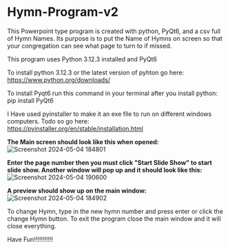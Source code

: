 # Hymn-Program-v2
This Powerpoint type program is created with python, PyQt6, and  a csv full of Hymn Names. Its purpose is to put the Name of Hymns on screen so that your congregation can see what page to turn to if missed.

This program uses Python 3.12.3 installed and PyQt6

To install python 3.12.3 or the latest version of pyhton go here: https://www.python.org/downloads/

To install Pyqt6 run this command in your terminal after you install python: pip install PyQt6

I Have used pyinstaller to make it an exe file to run on different windows computers. Todo so go here: https://pyinstaller.org/en/stable/installation.html

**The Main screen should look like this when opened:**
![Screenshot 2024-05-04 184801](https://github.com/Banjoman221/Hymn-Program-v2/assets/37515771/f840b145-a448-43b3-823e-83ad8e233650)

**Enter the page number then you must click "Start Slide Show" to start slide show. Another window will pop up and it should look like this:**
![Screenshot 2024-05-04 190600](https://github.com/Banjoman221/Hymn-Program-v2/assets/37515771/aff643b0-840d-4954-9721-9566567372ca)
  
**A preview should show up on the main window:**
![Screenshot 2024-05-04 184902](https://github.com/Banjoman221/Hymn-Program-v2/assets/37515771/2321fdf6-9289-4ec1-9465-c540af65a13a)


To change Hymn, type in the new hymn number and press enter or click the change Hymn button.
To exit the program close the main window and it will close everything.

Have Fun!!!!!!!!!!!
